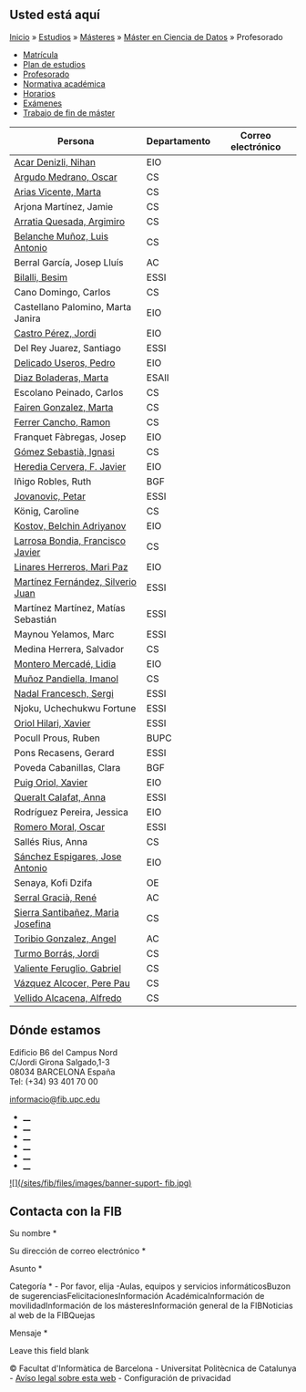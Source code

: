 ## Usted está aquí

[Inicio](/es) » [Estudios](/es/estudios) » [Másteres](/es/estudios/masteres) »
[Máster en Ciencia de Datos](/es/estudios/masteres/master-en-ciencia-de-datos)
» Profesorado

  * [Matrícula](/es/estudios/masteres/master-en-ciencia-de-datos/matricula)
  * [Plan de estudios](/es/estudios/masteres/master-en-ciencia-de-datos/plan-de-estudios)
  * [Profesorado](/es/estudios/masteres/master-en-ciencia-de-datos/profesorado)
  * [Normativa académica](/es/estudios/masteres/master-en-ciencia-de-datos/normativa-academica)
  * [Horarios](/es/estudios/masteres/master-en-ciencia-de-datos/horarios)
  * [Exámenes](/es/estudios/masteres/master-en-ciencia-de-datos/examenes)
  * [Trabajo de fin de máster](/es/estudios/masteres/master-en-ciencia-de-datos/trabajo-de-fin-de-master)

Persona | Departamento | Correo electrónico  
---|---|---  
[Acar Denizli, Nihan](https://futur.upc.edu/1255830) | EIO |   
[Argudo Medrano, Oscar](https://futur.upc.edu/1101115) | CS |   
[Arias Vicente, Marta](https://futur.upc.edu/1119412) | CS |   
Arjona Martínez, Jamie | CS |   
[Arratia Quesada, Argimiro](https://futur.upc.edu/1139849) | CS |   
[Belanche Muñoz, Luis Antonio](https://futur.upc.edu/1001980) | CS |   
Berral García, Josep Lluís | AC |   
[Bilalli, Besim](https://futur.upc.edu/1196888) | ESSI |   
Cano Domingo, Carlos | CS |   
Castellano Palomino, Marta Janira | EIO |   
[Castro Pérez, Jordi](https://futur.upc.edu/1002381) | EIO |   
Del Rey Juarez, Santiago | ESSI |   
[Delicado Useros, Pedro](https://futur.upc.edu/1003251) | EIO |   
[Diaz Boladeras, Marta](https://futur.upc.edu/1002256) | ESAII |   
Escolano Peinado, Carlos | CS |   
[Fairen Gonzalez, Marta](https://futur.upc.edu/1002902) | CS |   
[Ferrer Cancho, Ramon](https://futur.upc.edu/1105672) | CS |   
Franquet Fàbregas, Josep | EIO |   
[Gómez Sebastià, Ignasi](https://futur.upc.edu/1054866) | CS |   
[Heredia Cervera, F. Javier](https://futur.upc.edu/1000589) | EIO |   
Iñigo Robles, Ruth | BGF |   
[Jovanovic, Petar](https://futur.upc.edu/1152874) | ESSI |   
König, Caroline | CS |   
[Kostov, Belchin Adriyanov](https://futur.upc.edu/1083264) | EIO |   
[Larrosa Bondia, Francisco Javier](https://futur.upc.edu/1002491) | CS |   
[Linares Herreros, Mari Paz](https://futur.upc.edu/1049336) | EIO |   
[Martínez Fernández, Silverio Juan](https://futur.upc.edu/1152237) | ESSI |   
Martínez Martínez, Matías Sebastián | ESSI |   
Maynou Yelamos, Marc | ESSI |   
Medina Herrera, Salvador | CS |   
[Montero Mercadé, Lidia](https://futur.upc.edu/1001530) | EIO |   
[Muñoz Pandiella, Imanol](https://futur.upc.edu/1054940) | CS |   
[Nadal Francesch, Sergi](https://futur.upc.edu/1115302) | ESSI |   
Njoku, Uchechukwu Fortune | ESSI |   
[Oriol Hilari, Xavier](https://futur.upc.edu/1115980) | ESSI |   
Pocull Prous, Ruben | BUPC |   
Pons Recasens, Gerard | ESSI |   
Poveda Cabanillas, Clara | BGF |   
[Puig Oriol, Xavier](https://futur.upc.edu/1004370) | EIO |   
[Queralt Calafat, Anna](https://futur.upc.edu/1004203) | ESSI |   
Rodríguez Pereira, Jessica | EIO |   
[Romero Moral, Oscar](https://futur.upc.edu/1004787) | ESSI |   
Sallés Rius, Anna | CS |   
[Sánchez Espigares, Jose Antonio](https://futur.upc.edu/1003255) | EIO |   
Senaya, Kofi Dzifa | OE |   
[Serral Gracià, René](https://futur.upc.edu/1004386) | AC |   
[Sierra Santibañez, Maria Josefina](https://futur.upc.edu/1003917) | CS |   
[Toribio Gonzalez, Angel](https://futur.upc.edu/1001978) | AC |   
[Turmo Borrás, Jordi](https://futur.upc.edu/1002756) | CS |   
[Valiente Feruglio, Gabriel](https://futur.upc.edu/1002731) | CS |   
[Vázquez Alcocer, Pere Pau](https://futur.upc.edu/1003704) | CS |   
[Vellido Alcacena, Alfredo](https://futur.upc.edu/1004229) | CS |   
  
## Dónde estamos

Edificio B6 del Campus Nord  
C/Jordi Girona Salgado,1-3  
08034 BARCELONA España  
Tel: (+34) 93 401 70 00

[informacio@fib.upc.edu](mailto:informacio@fib.upc.edu)

  * [__](/es/noticies/rss.rss)
  * [__](https://www.facebook.com/fib.upc)
  * [__](https://twitter.com/fib_upc)
  * [__](https://www.flickr.com/photos/fib-upc/albums)
  * [__](https://www.youtube.com/user/mediafib)
  * [__](https://www.instagram.com/fib.upc/)

[![](/sites/fib/files/images/banner-suport-
fib.jpg)](http://suport.fib.upc.edu)

## Contacta con la FIB

Su nombre *

Su dirección de correo electrónico *

Asunto *

Categoría * \- Por favor, elija -Aulas, equipos y servicios informáticosBuzon
de sugerenciasFelicitacionesInformación AcadémicaInformación de
movilidadInformación de los másteresInformación general de la FIBNoticias al
web de la FIBQuejas

Mensaje *

Leave this field blank

© Facultat d'Informàtica de Barcelona - Universitat Politècnica de Catalunya -
[Avíso legal sobre esta web](/es/aviso-legal-sobre-esta-web) \- Configuración
de privacidad

